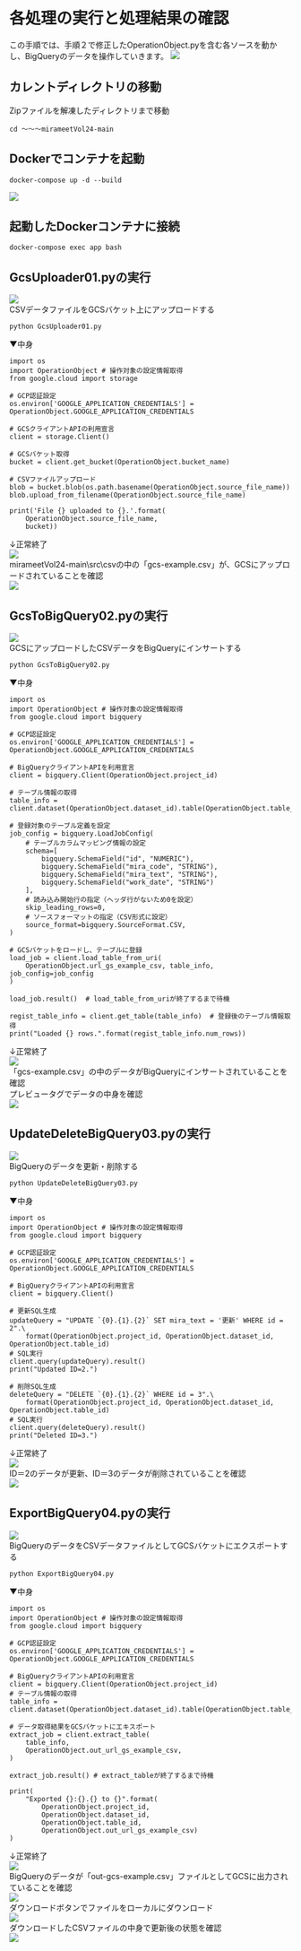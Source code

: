 # 各処理の実行と処理結果の確認  
この手順では、手順２で修正したOperationObject.pyを含む各ソースを動かし、BigQueryのデータを操作していきます。
![](img/draw_flow_3.png)  


## カレントディレクトリの移動  
Zipファイルを解凍したディレクトリまで移動  
```
cd ～～～mirameetVol24-main
```

## Dockerでコンテナを起動  
```
docker-compose up -d --build
```
![](img/docker-build.png)  


## 起動したDockerコンテナに接続  
```  
docker-compose exec app bash
```  


## GcsUploader01.pyの実行 
![](img/draw_flow_3-1.png)  
CSVデータファイルをGCSバケット上にアップロードする  
```
python GcsUploader01.py
```
▼中身
```
import os
import OperationObject # 操作対象の設定情報取得
from google.cloud import storage

# GCP認証設定
os.environ['GOOGLE_APPLICATION_CREDENTIALS'] = OperationObject.GOOGLE_APPLICATION_CREDENTIALS

# GCSクライアントAPIの利用宣言
client = storage.Client()

# GCSバケット取得
bucket = client.get_bucket(OperationObject.bucket_name)

# CSVファイルアップロード
blob = bucket.blob(os.path.basename(OperationObject.source_file_name))
blob.upload_from_filename(OperationObject.source_file_name)

print('File {} uploaded to {}.'.format(
    OperationObject.source_file_name,
    bucket))
```
↓正常終了  
![](img/01py01.png)  
mirameetVol24-main\src\csvの中の「gcs-example.csv」が、GCSにアップロードされていることを確認  
![](img/01py02.png)  

## GcsToBigQuery02.pyの実行  
![](img/draw_flow_3-2.png)  
GCSにアップロードしたCSVデータをBigQueryにインサートする  
```
python GcsToBigQuery02.py
```
▼中身
```
import os
import OperationObject # 操作対象の設定情報取得
from google.cloud import bigquery

# GCP認証設定
os.environ['GOOGLE_APPLICATION_CREDENTIALS'] = OperationObject.GOOGLE_APPLICATION_CREDENTIALS

# BigQueryクライアントAPIを利用宣言
client = bigquery.Client(OperationObject.project_id)

# テーブル情報の取得
table_info = client.dataset(OperationObject.dataset_id).table(OperationObject.table_id)

# 登録対象のテーブル定義を設定
job_config = bigquery.LoadJobConfig(
    # テーブルカラムマッピング情報の設定
    schema=[
        bigquery.SchemaField("id", "NUMERIC"),
        bigquery.SchemaField("mira_code", "STRING"),
        bigquery.SchemaField("mira_text", "STRING"),
        bigquery.SchemaField("work_date", "STRING")
    ],
    # 読み込み開始行の指定（ヘッダ行がないため0を設定）
    skip_leading_rows=0,
    # ソースフォーマットの指定（CSV形式に設定）
    source_format=bigquery.SourceFormat.CSV,
)

# GCSバケットをロードし、テーブルに登録
load_job = client.load_table_from_uri(
    OperationObject.url_gs_example_csv, table_info, job_config=job_config
)

load_job.result()  # load_table_from_uriが終了するまで待機

regist_table_info = client.get_table(table_info)  # 登録後のテーブル情報取得
print("Loaded {} rows.".format(regist_table_info.num_rows))
```
↓正常終了  
![](img/02py01.png)  
「gcs-example.csv」の中のデータがBigQueryにインサートされていることを確認  
プレビュータグでデータの中身を確認  
![](img/02py03.png)  

## UpdateDeleteBigQuery03.pyの実行  
![](img/draw_flow_3-3.png)  
BigQueryのデータを更新・削除する  
```
python UpdateDeleteBigQuery03.py
```
▼中身
```
import os
import OperationObject # 操作対象の設定情報取得
from google.cloud import bigquery

# GCP認証設定
os.environ['GOOGLE_APPLICATION_CREDENTIALS'] = OperationObject.GOOGLE_APPLICATION_CREDENTIALS

# BigQueryクライアントAPIの利用宣言
client = bigquery.Client()

# 更新SQL生成
updateQuery = "UPDATE `{0}.{1}.{2}` SET mira_text = '更新' WHERE id = 2".\
    format(OperationObject.project_id, OperationObject.dataset_id, OperationObject.table_id)
# SQL実行
client.query(updateQuery).result()
print("Updated ID=2.")

# 削除SQL生成
deleteQuery = "DELETE `{0}.{1}.{2}` WHERE id = 3".\
    format(OperationObject.project_id, OperationObject.dataset_id, OperationObject.table_id)
# SQL実行
client.query(deleteQuery).result()
print("Deleted ID=3.")
```
↓正常終了  
![](img/03py01.png)  
ID＝2のデータが更新、ID＝3のデータが削除されていることを確認  
![](img/03py02.png)  

## ExportBigQuery04.pyの実行  
![](img/draw_flow_3-4.png)  
BigQueryのデータをCSVデータファイルとしてGCSバケットにエクスポートする  
```
python ExportBigQuery04.py
```
▼中身
```
import os
import OperationObject # 操作対象の設定情報取得
from google.cloud import bigquery

# GCP認証設定
os.environ['GOOGLE_APPLICATION_CREDENTIALS'] = OperationObject.GOOGLE_APPLICATION_CREDENTIALS

# BigQueryクライアントAPIの利用宣言
client = bigquery.Client(OperationObject.project_id)
# テーブル情報の取得
table_info = client.dataset(OperationObject.dataset_id).table(OperationObject.table_id)

# データ取得結果をGCSバケットにエキスポート 
extract_job = client.extract_table(
    table_info,
    OperationObject.out_url_gs_example_csv,
)

extract_job.result() # extract_tableが終了するまで待機

print(
    "Exported {}:{}.{} to {}".format(
        OperationObject.project_id,
        OperationObject.dataset_id,
        OperationObject.table_id,
        OperationObject.out_url_gs_example_csv)
)
```
↓正常終了  
![](img/04py01.png)  
BigQueryのデータが「out-gcs-example.csv」ファイルとしてGCSに出力されていることを確認  
![](img/04py02.png)  
ダウンロードボタンでファイルをローカルにダウンロード  
![](img/04py03.png)  
ダウンロードしたCSVファイルの中身で更新後の状態を確認  
![](img/04py04.png)  
